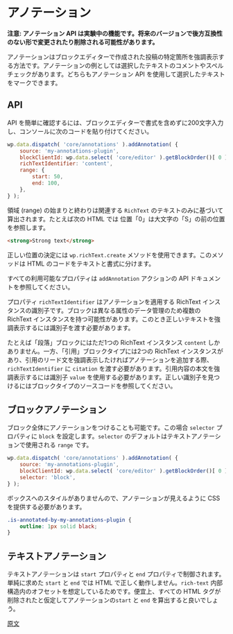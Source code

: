 <!--
# Annotations
 -->
# アノテーション

<!--
<div class="callout callout-alert">
<strong>Note:</strong> This API is experimental, that means it is subject to non-backward compatible changes or removal in any future version.
</div>
 -->
**注意: アノテーション API は実験中の機能です。将来のバージョンで後方互換性のない形で変更されたり削除される可能性があります。**

<!--
Annotations are a way to highlight a specific piece in a post created with the block editor. Examples of this include commenting on a piece of text and spellchecking. Both can use the annotations API to mark a piece of text.
 -->
アノテーションはブロックエディターで作成された投稿の特定箇所を強調表示する方法です。アノテーションの例としては選択したテキストのコメントやスペルチェックがあります。どちらもアノテーション API を使用して選択したテキストをマークできます。

## API
<!--
To see the API for yourself the easiest way is to have a block that is at least 200 characters long without formatting and putting the following in the console:
 -->
API を簡単に確認するには、ブロックエディターで書式を含めずに200文字入力し、コンソールに次のコードを貼り付けてください。

```js
wp.data.dispatch( 'core/annotations' ).addAnnotation( {
	source: 'my-annotations-plugin',
	blockClientId: wp.data.select( 'core/editor' ).getBlockOrder()[ 0 ],
	richTextIdentifier: 'content',
	range: {
		start: 50,
		end: 100,
	},
} );
```
<!--
The start and the end of the range should be calculated based only on the text of the relevant `RichText`. For example, in the following HTML position 0 will refer to the position before the capital S:
 -->
領域 (range) の始まりと終わりは関連する `RichText` のテキストのみに基づいて算出されます。たとえば次の HTML では 位置「0」は大文字の「S」の前の位置を参照します。

```html
<strong>Strong text</strong>
```
<!--
To help with determining the correct positions, the `wp.richText.create` method can be used. This will split a piece of HTML into text and formats.

All available properties can be found in the API documentation of the `addAnnotation` action.
 -->
正しい位置の決定には `wp.richText.create` メソッドを使用できます。このメソッドは HTML のコードをテキストと書式に分けます。

すべての利用可能なプロパティは `addAnnotation` アクションの API ドキュメントを参照してください。

<!--
The property `richTextIdentifier` is the identifier of the RichText instance the annotation applies to. This is necessary because blocks may have multiple rich text instances that are used to manage data for different attributes, so you need to pass this in order to highlight text within the correct one.
 -->
プロパティ `richTextIdentifier` はアノテーションを適用する RichText インスタンスの識別子です。ブロックは異なる属性のデータ管理のため複数の RichText インスタンスを持つ可能性があります。このとき正しいテキストを強調表示するには識別子を渡す必要があります。

<!--
For example the Paragraph block only has a single RichText instance, with the identifier `content`. The quote block type has 2 RichText instances, so if you wish to highlight text in the citation, you need to pass `citation` as the `richTextIdentifier` when adding an annotation. To target the quote content, you need to use the identifier `value`. Refer to the source code of the block type to find the correct identifier.
 -->
たとえば「段落」ブロックにはただ1つの RichText インスタンス `content` しかありません。一方、「引用」ブロックタイプには2つの RichText インスタンスがあり、引用のリード文を強調表示したければアノテーションを追加する際、`richTextIdentifier` に `citation` を渡す必要があります。引用内容の本文を強調表示するには識別子 `value` を使用する必要があります。正しい識別子を見つけるにはブロックタイプのソースコードを参照してください。

<!--
## Block annotation
 -->
## ブロックアノテーション

<!--
It is also possible to annotate a block completely. In that case just provide the `selector` property and set it to `block`. The default `selector` is `range`, which can be used for text annotation.
 -->
ブロック全体にアノテーションをつけることも可能です。この場合 `selector` プロパティに `block` を設定します。`selector` のデフォルトはテキストアノテーションで使用される `range` です。

```js
wp.data.dispatch( 'core/annotations' ).addAnnotation( {
	source: 'my-annotations-plugin',
	blockClientId: wp.data.select( 'core/editor' ).getBlockOrder()[ 0 ],
	selector: 'block',
} );
```
<!--
This doesn't provide any styling out of the box, so you have to provide some CSS to make sure your annotation is shown:
 -->
ボックスへのスタイルがありませんので、アノテーションが見えるように CSS を提供する必要があります。

```css
.is-annotated-by-my-annotations-plugin {
	outline: 1px solid black;
}
```
<!--
## Text annotation
 -->
## テキストアノテーション

<!--
The text annotation is controlled by the `start` and `end` properties. Simple `start` and `end` properties don't work for HTML, so these properties are assumed to be offsets within the `rich-text` internal structure. For simplicity you can think about this as if all HTML would be stripped out and then you calculate the `start` and the `end` of the annotation.
 -->
テキストアノテーションは `start` プロパティと `end` プロパティで制御されます。単純に求めた `start` と `end` では HTML で正しく動作しません。`rich-text` 内部構造内のオフセットを想定しているためです。便宜上、すべての HTML タグが削除されたと仮定してアノテーションの`start` と `end` を算出すると良いでしょう。

[原文](https://github.com/WordPress/gutenberg/blob/master/docs/designers-developers/developers/block-api/block-annotations.md)
